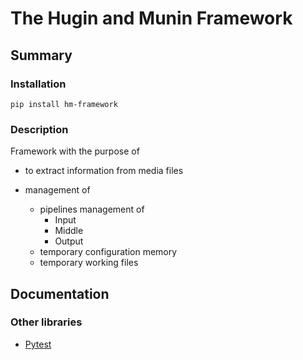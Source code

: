 # The Hugin and Munin Framework
## Summary
### Installation
    pip install hm-framework

### Description
Framework with the purpose of 
* to extract information from media files

* management of
  * pipelines management of
    * Input
    * Middle  
    * Output 
  * temporary configuration memory
  * temporary working files

## Documentation
### Other libraries
* [Pytest](https://docs.pytest.org/en/7.3.x/contents.html)